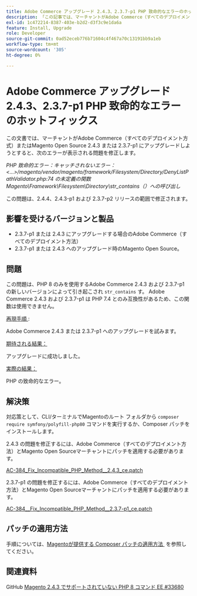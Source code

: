 ```yaml
---
title: Adobe Commerce アップグレード 2.4.3、2.3.7-p1 PHP 致命的なエラーのホットフィックス
description: 「この記事では、マーチャントがAdobe Commerce（すべてのデプロイメント方法）またはMagento Open Source 2.4.3 または 2.3.7-p1 にアップグレードしようとすると、次のエラーが表示される場合の対応策を説明します。」
exl-id: 1c472214-8387-403e-b2d2-d3f3c9e1da6a
feature: Install, Upgrade
role: Developer
source-git-commit: 0ad52eceb776b71604c4f467a70c13191bb9a1eb
workflow-type: tm+mt
source-wordcount: '305'
ht-degree: 0%

---
```


# Adobe Commerce アップグレード 2.4.3、2.3.7-p1 PHP 致命的なエラーのホットフィックス

この文書では、マーチャントがAdobe Commerce（すべてのデプロイメント方式）またはMagento Open Source 2.4.3 または 2.3.7-p1 にアップグレードしようとすると、次のエラーが表示される問題を修正します。

*PHP 致命的エラー：キャッチされないエラー：&lt;...>/magento/vendor/magento/framework/Filesystem/Directory/DenyListPathValidator.php:74 の未定義の関数Magento\Framework\Filesystem\Directory\str_contains（）への呼び出し*

この問題は、2.4.4、2.4.3-p1 および 2.3.7-p2 リリースの範囲で修正されます。

## 影響を受けるバージョンと製品

* 2.3.7-p1 または 2.4.3 にアップグレードする場合のAdobe Commerce（すべてのデプロイメント方法）
* 2.3.7-p1 または 2.4.3 へのアップグレード時のMagento Open Source。

## 問題

この問題は、PHP 8 のみを使用するAdobe Commerce 2.4.3 および 2.3.7-p1 の新しいバージョンによって引き起こされ `str_contains` す。 Adobe Commerce 2.4.3 および 2.3.7-p1 は PHP 7.4 とのみ互換性があるため、この関数は使用できません。

<u> 再現手順 </u> :

Adobe Commerce 2.4.3 または 2.3.7-p1 へのアップグレードを試みます。

<u> 期待される結果：</u>

アップグレードに成功しました。

<u> 実際の結果：</u>

PHP の致命的なエラー。

## 解決策

対応策として、CLI/ターミナルでMagentoのルート フォルダから `composer require symfony/polyfill-php80` コマンドを実行するか、Composer パッチをインストールします。

2.4.3 の問題を修正するには、Adobe Commerce（すべてのデプロイメント方法）とMagento Open Sourceマーチャントにパッチを適用する必要があります。

[AC-384_Fix_Incompatible_PHP_Method__2.4.3_ce.patch](assets/AC-384__Fix_Incompatible_PHP_Method__2.4.3_ce.patch.zip)

2.3.7-p1 の問題を修正するには、Adobe Commerce（すべてのデプロイメント方法）とMagento Open Sourceマーチャントにパッチを適用する必要があります。

[AC-384__Fix_Incompatible_PHP_Method__2.3.7-p1_ce.patch](assets/AC-384__Fix_Incompatible_PHP_Method__2.3.7-p1_ce.patch.zip)

## パッチの適用方法

手順については、[Magentoが提供する Composer パッチの適用方法 &#x200B;](/help/how-to/general/how-to-apply-a-composer-patch-provided-by-magento.md) を参照してください。

## 関連資料

GitHub [Magento 2.4.3 でサポートされていない PHP 8 コマンド EE #33680](https://github.com/magento/magento2/issues/33680)
